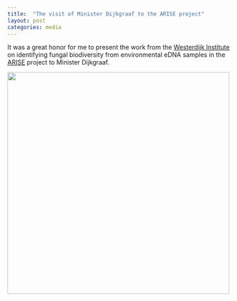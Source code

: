 ```yaml
---
title:  "The visit of Minister Dijkgraaf to the ARISE project"
layout: post
categories: media
---
```


It was a great honor for me to present the work from the [Westerdijk Institute](https://wi.knaw.nl/) on identifying fungal biodiversity from environmental eDNA samples in the [ARISE](https://www.arise-biodiversity.nl/) project to Minister Dijkgraaf.

<img src="https://vuthuyduong.github.io/photos/MinisterVisit_DV.jpg" height="500"/>
